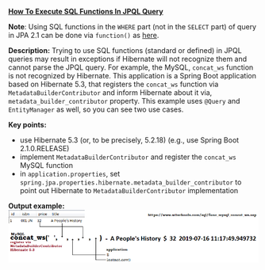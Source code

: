 **[How To Execute SQL Functions In JPQL Query](https://github.com/andreipall/Spring-Boot-JPA/tree/master/HibernateSpringBootJpqlFunctionsParams)**

**Note**: Using SQL functions in the `WHERE` part (not in the `SELECT` part) of  query in JPA 2.1 can be done via `function()` as [here](https://github.com/andreipall/Spring-Boot-JPA/tree/master/HibernateSpringBootJpqlFunction).

**Description:** Trying to use SQL functions (standard or defined) in JPQL queries may result in exceptions if Hibernate will not recognize them and cannot parse the JPQL query. For example, the MySQL, `concat_ws` function is not recognized by Hibernate. This application is a Spring Boot application based on Hibernate 5.3, that registers the `concat_ws` function via `MetadataBuilderContributor` and inform Hibernate about it via, `metadata_builder_contributor` property. This example uses `@Query` and `EntityManager` as well, so you can see two use cases.

**Key points:**
- use Hibernate 5.3 (or, to be precisely, 5.2.18) (e.g., use Spring Boot 2.1.0.RELEASE)
- implement `MetadataBuilderContributor` and register the `concat_ws` MySQL function
- in `application.properties`, set `spring.jpa.properties.hibernate.metadata_builder_contributor` to point out Hibernate to `MetadataBuilderContributor` implementation
     
**Output example:**\
![](https://github.com/andreipall/Spring-Boot-JPA/blob/master/HibernateSpringBootJpqlFunctionsParams/SQL%20functions%20in%20JPQL%20parameters.png)    

